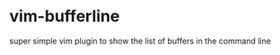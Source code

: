 vim-bufferline
==============

super simple vim plugin to show the list of buffers in the command line
